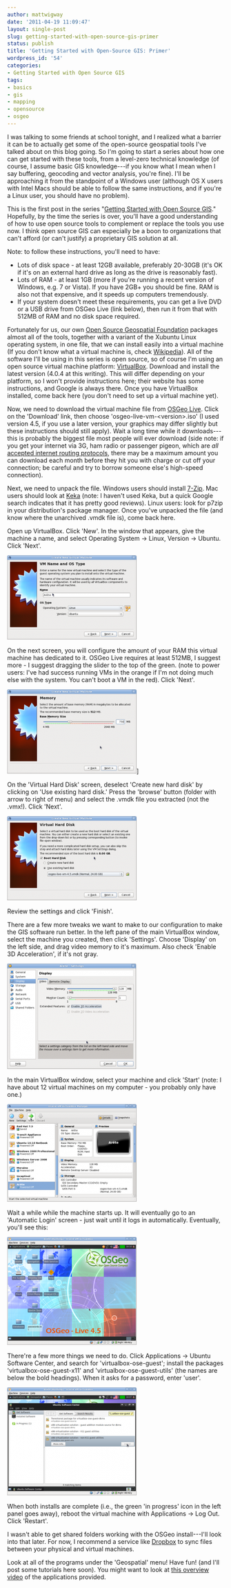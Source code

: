 ```yaml
---
author: mattwigway
date: '2011-04-19 11:09:47'
layout: single-post
slug: getting-started-with-open-source-gis-primer
status: publish
title: 'Getting Started with Open-Source GIS: Primer'
wordpress_id: '54'
categories:
- Getting Started with Open Source GIS
tags:
- basics
- gis
- mapping
- opensource
- osgeo
---
```


I was talking to some friends at school tonight, and I realized what a barrier it can be to actually get some of the open-source geospatial tools I've talked about on this blog going. So I'm going to start a series about how one can get started with these tools, from a level-zero technical knowledge (of course, I assume basic GIS knowledge---if you know what I mean when I say buffering, geocoding and vector analysis, you're fine). I'll be approaching it from the standpoint of a Windows user (although OS X users with Intel Macs should be able to follow the same instructions, and if you're a Linux user, you should have no problem).

This is the first post in the series "[Getting Started with Open Source GIS](/category/getting-started-with-open-source-gis/)." Hopefully, by the time the series is over, you'll have a good understanding of how to use open source tools to complement or replace the tools you use now. I think open source GIS can especially be a boon to organizations that can't afford (or can't justify) a proprietary GIS solution at all.

Note: to follow these instructions, you'll need to have:
	
- Lots of disk space - at least 12GB available, preferably 20-30GB (it's OK if it's on an external hard drive as long as the drive is reasonably fast).
- Lots of RAM - at least 1GB (more if you're running a recent version of Windows, e.g. 7 or Vista). If you have 2GB+ you should be fine. RAM is also not that expensive, and it speeds up computers tremendously.
- If your system doesn't meet these requirements, you can get a live DVD or a USB drive from OSGeo Live (link below), then run it from that with 512MB of RAM and no disk space required.


Fortunately for us, our own [Open Source Geospatial Foundation](http://osgeo.org) packages almost all of the tools, together with a variant of the Xubuntu Linux operating system, in one file, that we can install easily into a virtual machine (If you don't know what a virtual machine is, check [Wikipedia](http://en.wikipedia.org/wiki/Virtual_Machine)). All of the software I'll be using in this series is open source, so of course I'm using an open source virtual machine platform: [VirtualBox](http://virtualbox.org/). Download and install the latest version (4.0.4 at this writing). This will differ depending on your platform, so I won't provide instructions here; their website has some instructions, and Google is always there. Once you have VirtualBox installed, come back here (you don't need to set up a virtual machine yet).

Now, we need to download the virtual machine file from [OSGeo Live](http://live.osgeo.org). Click on the 'Download' link, then choose 'osgeo-live-vm-&lt;version&gt;.iso' (I used version 4.5, if you use a later version, your graphics may differ slightly but these instructions should still apply). Wait a long time while it downloads---this is probably the biggest file most people will ever download (side note: if you get your internet via 3G, ham radio or passenger pigeon, which are _all_ [accepted internet](http://en.wikipedia.org/wiki/Packet_radio#Amateur_Packet_Radio_and_the_AMPRNet)[ routing protocols](http://www.rfc-editor.org/rfc/rfc1149.txt), there may be a maximum amount you can download each month before they hit you with charge or cut off your connection; be careful and try to borrow someone else's high-speed connection).

Next, we need to unpack the file. Windows users should install [7-Zip](http://www.7-zip.org/). Mac users should look at [Keka](http://www.kekaosx.com/en/) (note: I haven't used Keka, but a quick Google search indicates that it has pretty good reviews). Linux users: look for p7zip in your distribution's package manager. Once you've unpacked the file (and know where the unarchived .vmdk file is), come back here.

Open up VirtualBox. Click 'New'. In the window that appears, give the machine a name, and select Operating System -&gt; Linux, Version -&gt; Ubuntu. Click 'Next'.

![](/a/2011-04-19-getting-started-with-open-source-gis-primer/new.png)

On the next screen, you will configure the amount of your RAM this virtual machine has dedicated to it. OSGeo Live requires at least 512MB, I suggest more - I suggest dragging the slider to the top of the green. (note to power users: I've had success running VMs in the orange if I'm not doing much else with the system. You can't boot a VM in the red). Click 'Next'.

![](/a/2011-04-19-getting-started-with-open-source-gis-primer/mem.png)]

On the 'Virtual Hard Disk' screen, deselect 'Create new hard disk' by clicking on 'Use existing hard disk.' Press the 'browse' button (folder with arrow to right of menu) and select the .vmdk file you extracted (not the .vmx!). Click 'Next'.

![](/a/2011-04-19-getting-started-with-open-source-gis-primer/disk.png)

Review the settings and click 'Finish'.

There are a few more tweaks we want to make to our configuration to make the GIS software run better. In the left pane of the main VirtualBox window, select the machine you created, then click 'Settings'. Choose 'Display' on the left side, and drag video memory to it's maximum. Also check 'Enable 3D Acceleration', if it's not gray.

![](/a/2011-04-19-getting-started-with-open-source-gis-primer/disp.png)

In the main VirtualBox window, select your machine and click 'Start' (note: I have about 12 virtual machines on my computer - you probably only have one.)

![](/a/2011-04-19-getting-started-with-open-source-gis-primer/start2.png)

Wait a while while the machine starts up. It will eventually go to an 'Automatic Login' screen - just wait until it logs in automatically. Eventually, you'll see this:

![](/a/2011-04-19-getting-started-with-open-source-gis-primer/osgeo-desktop.png)

There're a few more things we need to do. Click Applications -&gt; Ubuntu Software Center, and search for 'virtualbox-ose-guest'; install the packages 'virtualbox-ose-guest-x11' and 'virtualbox-ose-guest-utils' (the names are below the bold headings). When it asks for a password, enter 'user'.

![](/a/2011-04-19-getting-started-with-open-source-gis-primer/guest.png)

When both installs are complete (i.e., the green 'in progress' icon in the left panel goes away), reboot the virtual machine with Applications -&gt; Log Out. Click 'Restart'.

I wasn't able to get shared folders working with the OSGeo install---I'll look into that later. For now, I recommend a service like [Dropbox](http://dropbox.com) to sync files between your physical and virtual machines.

Look at all of the programs under the 'Geospatial' menu! Have fun! (and I'll post some tutorials here soon). You might want to look at [this overview video](http://cameronshorter.blogspot.com/2010/09/osgeolive-40-lightening-overview.html) of the applications provided.
